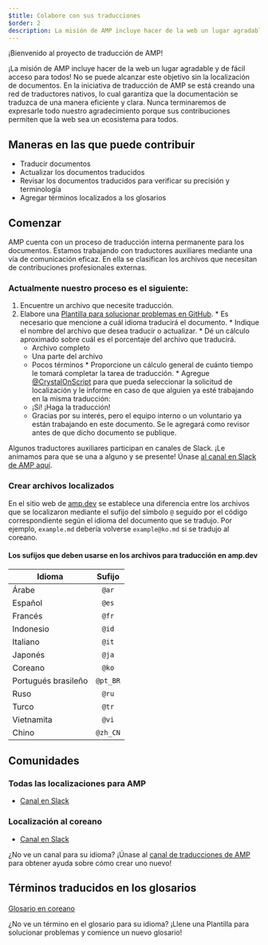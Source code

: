 ```yaml
---
$title: Colabore con sus traducciones
$order: 2
description: La misión de AMP incluye hacer de la web un lugar agradable y de fácil acceso para todos, y no podemos alcanzar este objetivo sin la localización de documentos. Traducir la documentación de AMP es un proceso sumamente importante que ayuda al prestigio y al éxito de la comunidad de AMP.
---
```


¡Bienvenido al proyecto de traducción de AMP!

¡La misión de AMP incluye hacer de la web un lugar agradable y de fácil acceso para todos! No se puede alcanzar este objetivo sin la localización de documentos. En la iniciativa de traducción de AMP se está creando una red de traductores nativos, lo cual garantiza que la documentación se traduzca de una manera eficiente y clara. Nunca terminaremos de expresarle todo nuestro agradecimiento porque sus contribuciones permiten que la web sea un ecosistema para todos.

## Maneras en las que puede contribuir

- Traducir documentos
- Actualizar los documentos traducidos
- Revisar los documentos traducidos para verificar su precisión y terminología
- Agregar términos localizados a los glosarios

## Comenzar

AMP cuenta con un proceso de traducción interna permanente para los documentos. Estamos trabajando con traductores auxiliares mediante una vía de comunicación eficaz. En ella se clasifican los archivos que necesitan de contribuciones profesionales externas.

### Actualmente nuestro proceso es el siguiente:

1. Encuentre un archivo que necesite traducción.
2. Elabore una [Plantilla para solucionar problemas en GitHub](https://github.com/ampproject/docs/issues/new). * Es necesario que mencione a cuál idioma traducirá el documento. * Indique el nombre del archivo que desea traducir o actualizar. * Dé un cálculo aproximado sobre cuál es el porcentaje del archivo que traducirá.
    - Archivo completo
    - Una parte del archivo
    - Pocos términos * Proporcione un cálculo general de cuánto tiempo le tomará completar la tarea de traducción. * Agregue [@CrystalOnScript](https://github.com/CrystalOnScript) para que pueda seleccionar la solicitud de localización y le informe en caso de que alguien ya esté trabajando en la misma traducción:
    - ¡Sí! ¡Haga la traducción!
    - Gracias por su interés, pero el equipo interno o un voluntario ya están trabajando en este documento. Se le agregará como revisor antes de que dicho documento se publique.

Algunos traductores auxiliares participan en canales de Slack. ¡Le animamos para que se una a alguno y se presente! Únase [al canal en Slack de AMP aquí](https://docs.google.com/forms/d/e/1FAIpQLSd83J2IZA6cdR6jPwABGsJE8YL4pkypAbKMGgUZZriU7Qu6Tg/viewform?fbzx=4406980310789882877).

### Crear archivos localizados

En el sitio web de [amp.dev](https://amp.dev/) se establece una diferencia entre los archivos que se localizaron mediante el sufijo del símbolo `@` seguido por el código correspondiente según el idioma del documento que se tradujo. Por ejemplo, `example.md` debería volverse `example@ko.md` si se tradujo al coreano.

#### Los sufijos que deben usarse en los archivos para traducción en amp.dev

Idioma | Sufijo
--- | :-:
Árabe | `@ar`
Español | `@es`
Francés | `@fr`
Indonesio | `@id`
Italiano | `@it`
Japonés | `@ja`
Coreano | `@ko`
Portugués brasileño | `@pt_BR`
Ruso | `@ru`
Turco | `@tr`
Vietnamita | `@vi`
Chino | `@zh_CN`

## Comunidades

### Todas las localizaciones para AMP

- [Canal en Slack](https://amphtml.slack.com/messages/CCVMH4ZMF)

### Localización al coreano

- [Canal en Slack](https://amphtml.slack.com/messages/CCR8RFVUH)

¿No ve un canal para su idioma? ¡Únase al [canal de traducciones de AMP](https://amphtml.slack.com/messages/CCVMH4ZMF/details/) para obtener ayuda sobre cómo crear uno nuevo!

## Términos traducidos en los glosarios

####

[Glosario en coreano](https://github.com/ampproject/docs/blob/master/glossaries/KOREAN.md)

¿No ve un término en el glosario para su idioma? ¡Llene una Plantilla para solucionar problemas y comience un nuevo glosario!

